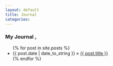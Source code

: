 ```yaml
---
layout: default
title: Journal
categories:
---
```

### My Journal <a href='https://github.com/dhakkada/dhakkada.github.io/tree/master/_posts/mylens'>.</a>


<ul class="posts">
  {% for post in site.posts %}
    <li><span>{{ post.date | date_to_string }}</span> &raquo; <a href="{{ BASE_PATH }}{{ post.url }}">{{ post.title }}</a></li>
  {% endfor %}
</ul>

